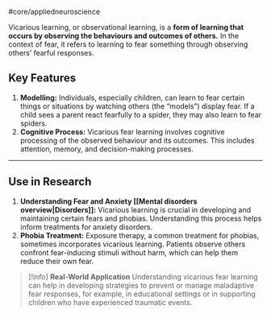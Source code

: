 #core/appliedneuroscience 

Vicarious learning, or observational learning, is a **form of learning that occurs by observing the behaviours and outcomes of others.** In the context of fear, it refers to learning to fear something through observing others’ fearful responses.

## Key Features

1. **Modelling:** Individuals, especially children, can learn to fear certain things or situations by watching others (the “models”) display fear. If a child sees a parent react fearfully to a spider, they may also learn to fear spiders.
2. **Cognitive Process:** Vicarious fear learning involves cognitive processing of the observed behaviour and its outcomes. This includes attention, memory, and decision-making processes.
---

## Use in Research

1. **Understanding Fear and Anxiety [[Mental disorders overview|Disorders]]:** Vicarious learning is crucial in developing and maintaining certain fears and phobias. Understanding this process helps inform treatments for anxiety disorders.
2. **Phobia Treatment:** Exposure therapy, a common treatment for phobias, sometimes incorporates vicarious learning. Patients observe others confront fear-inducing stimuli without harm, which can help them reduce their own fear.

> [!info] **Real-World Application**
> Understanding vicarious fear learning can help in developing strategies to prevent or manage maladaptive fear responses, for example, in educational settings or in supporting children who have experienced traumatic events.
